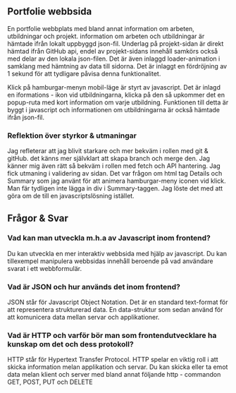 ## Portfolie webbsida
En portfolie webbplats med bland annat information om arbeten, utbildningar och projekt. information om arbeten och utbildningar är hämtade ifrån lokalt uppbyggd json-fil. Underlag på projekt-sidan är direkt hämtad ifrån GitHub api, endel av projekt-sidans innehåll samkörs också med delar av den lokala json-filen. Det är även inlaggd loader-animation i samklang med hämtning av data till sidorna. Det är inlaggt en fördröjning av 1 sekund för att tydligare påvisa denna funktionalitet. 

Klick på hamburgar-menyn mobil-läge är styrt av javascript. Det är inlagd en iformations - ikon vid utbildningarna, klicka på den så upkommer det en popup-ruta med kort information om varje utbildning. Funktionen till detta är byggt i javascript och informationen om utbildningarna är också hämtade ifrån json-fil.

### Reflektion över styrkor & utmaningar
Jag refleterar att jag blivit starkare och mer bekväm i rollen med git & gitHub. det känns mer självklart att skapa branch och merge den. Jag känner mig även rätt så bekväm i rollen med fetch och API hantering. 
Jag fick utmaning i validering av sidan. Det var frågon om html tag Details och Summary som jag använt för att animera hamburgar-meny iconen vid klick. Man fär tydligen inte lägga in div i Summary-taggen. Jag löste det med att göra om de till en javascriptslösning istället.

## Frågor & Svar

### Vad kan man utveckla m.h.a av Javascript inom frontend?
Du kan utveckla en mer interaktiv webbsida med hjälp av javascript. Du kan tillexempel manipulera webbsidas innehåll beroende på vad användare svarat i ett webbformulär.

### Vad är JSON och hur används det inom frontend?
JSON står för Javascript Object Notation. Det är en standard text-format för att representera strukturerad data. En data-struktur som sedan använd för att komunicera data mellan servar och applikationer.

### Vad är HTTP och varför bör man som frontendutvecklare ha kunskap om det och dess protokoll?
HTTP står för Hypertext Transfer Protocol. HTTP spelar en viktig roll i att skicka information melan applikation och servar. Du kan skicka eller ta emot data melan klient och server med bland annat följande http - commandon GET, POST, PUT och DELETE











# 
